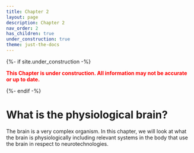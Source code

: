 ```yaml
---
title: Chapter 2
layout: page
description: Chapter 2
nav_order: 2
has_children: true
under_construction: true
theme: just-the-docs
---
```


{%- if site.under_construction -%}

<p class="warning" style="color:red">
<b><span style="color: red">This Chapter is under construction. All information may not be accurate or up to date.</span></b>
</p>
{%- endif -%}


# What is the physiological brain?

The brain is a very complex organism. In this chapter, we will look at what the brain is physiologically including relevant systems in the body that use the brain in respect to neurotechnologies.
